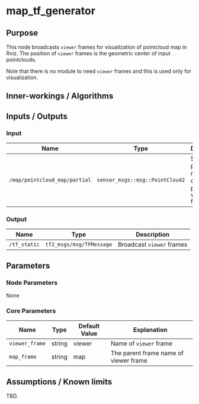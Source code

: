 # map_tf_generator

## Purpose

This node broadcasts `viewer` frames for visualization of pointcloud map in Rviz.
The position of `viewer` frames is the geometric center of input pointclouds.

Note that there is no module to need `viewer` frames and this is used only for visualization.

## Inner-workings / Algorithms

## Inputs / Outputs

### Input

| Name                  | Type                            | Description                                                       |
| --------------------- | ------------------------------- | ----------------------------------------------------------------- |
| `/map/pointcloud_map/partial` | `sensor_msgs::msg::PointCloud2` | Subscribe pointcloud map to calculate position of `viewer` frames |

### Output

| Name         | Type                     | Description               |
| ------------ | ------------------------ | ------------------------- |
| `/tf_static` | `tf2_msgs/msg/TFMessage` | Broadcast `viewer` frames |

## Parameters

### Node Parameters

None

### Core Parameters

| Name           | Type   | Default Value | Explanation                           |
| -------------- | ------ | ------------- | ------------------------------------- |
| `viewer_frame` | string | viewer        | Name of `viewer` frame                |
| `map_frame`    | string | map           | The parent frame name of viewer frame |

## Assumptions / Known limits

TBD.
